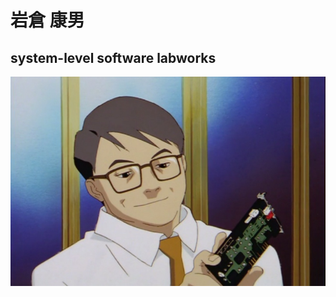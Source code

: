 # 岩倉 康男
## system-level software labworks

![alt text](https://github.com/johnny-keker/yasuo/blob/master/src/yasuo.jpg)

